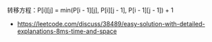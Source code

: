 转移方程：P[i][j] = min(P[i - 1][j], P[i][j - 1], P[i - 1][j - 1]) + 1
* https://leetcode.com/discuss/38489/easy-solution-with-detailed-explanations-8ms-time-and-space
